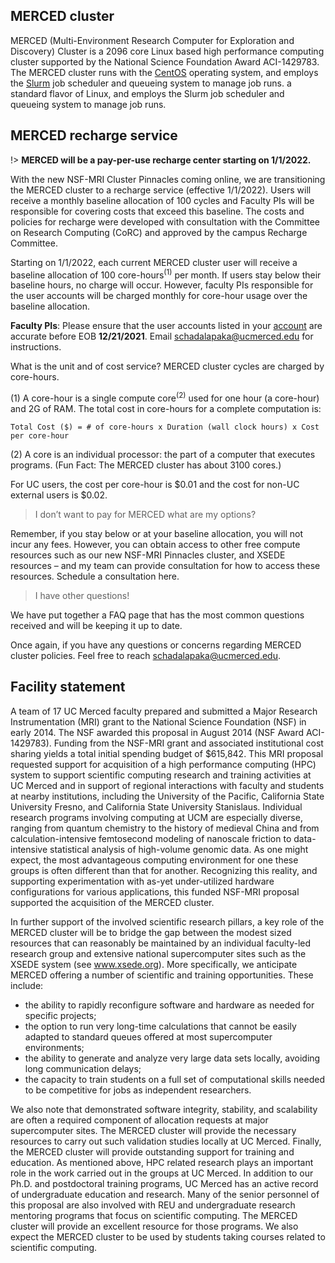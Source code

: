 ## MERCED cluster <!-- {docsify-ignore} -->

MERCED (Multi-Environment Research Computer for Exploration and
Discovery) Cluster is a 2096 core Linux based high performance computing
cluster supported by the National Science Foundation Award
ACI-1429783. The MERCED cluster runs with the [CentOS](https://www.centos.org/) operating system,
and employs the [Slurm](https://slurm.schedmd.com/) job scheduler and queueing system to manage job runs. a standard flavor of Linux, and employs the Slurm job scheduler and queueing system to manage job runs.


## MERCED recharge service <!-- {docsify-ignore} -->
!> __MERCED will be a pay-per-use recharge center starting on 1/1/2022.__

With the new NSF-MRI Cluster Pinnacles coming online, we are
transitioning the MERCED cluster to a recharge service (effective
1/1/2022). Users will receive a monthly baseline allocation of 100
cycles and Faculty PIs will be responsible for covering costs that
exceed this baseline. The costs and policies for recharge were
developed with consultation with the Committee on Research Computing
(CoRC) and approved by the campus Recharge Committee.

Starting on 1/1/2022, each current MERCED cluster user will receive a baseline allocation of 100 core-hours<sup>(1)</sup> per month. If users stay below their baseline hours, no charge will occur. However, faculty PIs responsible for the user accounts will be charged monthly for core-hour usage over the baseline allocation.

__Faculty PIs__: Please ensure that the user accounts listed in your
[account](https://merced-my.sharepoint.com/personal/yyu49_ucmerced_edu/_layouts/15/onedrive.aspx?id=%2Fpersonal%2Fyyu49%5Fucmerced%5Fedu%2FDocuments%2FMERCED%5Frecharge&ct=1639436999554&or=OWA%2DNT&cid=61ce730a%2D0df2%2Dd438%2D7bdf%2Dbe138cf58c23) are accurate
before EOB __12/21/2021__. Email schadalapaka@ucmerced.edu for instructions.

What is the unit and of cost service? MERCED cluster cycles are charged by core-hours.

(1) A core-hour is a single compute core<sup>(2)</sup> used for one hour (a core-hour) and 2G of RAM. The total cost in core-hours for a complete computation is:
```text
Total Cost ($) = # of core-hours x Duration (wall clock hours) x Cost per core-hour
```
(2) A core is an individual processor: the part of a computer that executes programs. (Fun Fact: The MERCED cluster has about 3100 cores.)

For UC users, the cost per core-hour is $0.01 and the cost for non-UC external users is $0.02.

> I don’t want to pay for MERCED what are my options?

Remember, if you stay below or at your baseline allocation, you will not incur any fees. However, you can obtain access to other free compute resources such as our new NSF-MRI Pinnacles cluster, and XSEDE resources – and my team can provide consultation for how to access these resources. Schedule a consultation here.

> I have other questions!

We have put together a FAQ page that has the most common questions received and will be keeping it up to date.

Once again, if you have any questions or concerns regarding MERCED
cluster policies. Feel free to reach schadalapaka@ucmerced.edu.


## Facility statement

A team of 17 UC Merced faculty prepared and submitted a Major Research Instrumentation (MRI) grant to the National Science Foundation (NSF) in early 2014. The NSF awarded this proposal in August 2014 (NSF Award ACI-1429783). Funding from the NSF-MRI grant and associated institutional cost sharing yields a total initial spending budget of $615,842. This MRI proposal requested support for acquisition of a high performance computing (HPC) system to support scientific computing research and training activities at UC Merced and in support of regional interactions with faculty and students at nearby institutions, including the University of the Pacific, California State University Fresno, and California State University Stanislaus. Individual research programs involving computing at UCM are especially diverse, ranging from quantum chemistry to the history of medieval China and from calculation-intensive femtosecond modeling of nanoscale friction to data-intensive statistical analysis of high-volume genomic data. As one might expect, the most advantageous computing environment for one these groups is often different than that for another. Recognizing this reality, and supporting experimentation with as-yet under-utilized hardware configurations for various applications, this funded NSF-MRI proposal supported the acquisition of the MERCED cluster. 

In further support of the involved scientific research pillars, a key role of the MERCED cluster will be to bridge the gap between the modest sized resources that can reasonably be maintained by an individual faculty-led research group and extensive national supercomputer sites such as the XSEDE system (see www.xsede.org). More specifically, we anticipate MERCED offering a number of scientific and training opportunities. These include: 
* the ability to rapidly reconfigure software and hardware as needed for specific projects; 
* the option to run very long-time calculations that cannot be easily adapted to standard queues offered at most supercomputer environments; 
* the ability to generate and analyze very large data sets locally, avoiding long communication delays; 
* the capacity to train students on a full set of computational skills needed to be competitive for jobs as independent researchers. 

We also note that demonstrated software integrity, stability, and scalability are often a required component of allocation requests at major supercomputer sites. The MERCED cluster will provide the necessary resources to carry out such validation studies locally at UC Merced. Finally, the MERCED cluster will provide outstanding support for training and education. As mentioned above, HPC related research plays an important role in the work carried out in the groups at UC Merced. In addition to our Ph.D. and postdoctoral training programs, UC Merced has an active record of undergraduate education and research. Many of the senior personnel of this proposal are also involved with REU and undergraduate research mentoring programs that focus on scientific computing. The MERCED cluster will provide an excellent resource for those programs. We also expect the MERCED cluster to be used by students taking courses related to scientific computing.